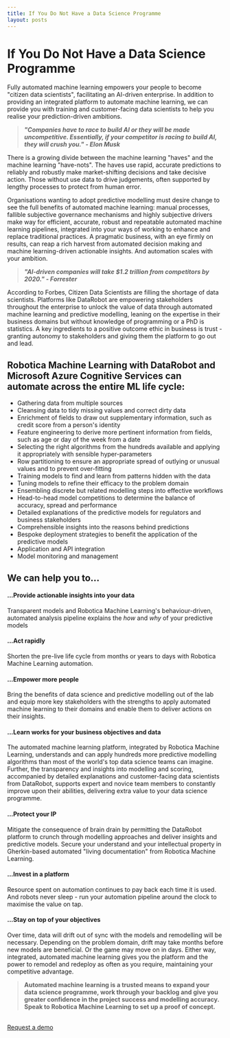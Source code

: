 ```yaml
---
title: If You Do Not Have a Data Science Programme
layout: posts
---
```


# If You Do Not Have a Data Science Programme


Fully automated machine learning empowers your people to become "citizen data scientists", facilitating an AI-driven enterprise.  In addition to providing an integrated platform to automate machine learning, we can provide you with training and customer-facing data scientists to help you realise your prediction-driven ambitions.

>**_"Companies have to race to build AI or they will be made uncompetitive. Essentially, if your competitor is racing to build AI, they will crush you." - Elon Musk_**

There is a growing divide between the machine learning "haves" and the machine learning "have-nots".  The haves use rapid, accurate predictions to reliably and robustly make market-shifting decisions and take decisive action.  Those without use data to drive judgements, often supported by lengthy processes to protect from human error.


Organisations wanting to adopt predictive modelling must desire change to see the full benefits of automated machine learning: manual processes, fallible subjective governance mechanisms and highly subjective drivers make way for efficient, accurate, robust and repeatable automated machine learning pipelines, integrated into your ways of working to enhance and replace traditional practices.
A pragmatic business, with an eye firmly on results, can reap a rich harvest from automated decision making and machine learning-driven actionable insights.  And automation scales with your ambition.


>**_"AI-driven companies will take $1.2 trillion from competitors by 2020." - Forrester_**


According to Forbes, Citizen Data Scientists are filling the shortage of data scientists.  Platforms like DataRobot are empowering stakeholders throughout the enterprise to unlock the value of data through automated machine learning and predictive modelling, leaning on the expertise in their business domains but without knowledge of programming or a PhD is statistics.  A key ingredients to a positive outcome ethic in business is trust - granting autonomy to stakeholders and giving them the platform to go out and lead.

## Robotica Machine Learning with DataRobot and Microsoft Azure Cognitive Services can automate across the entire ML life cycle:
+ Gathering data from multiple sources
+ Cleansing data to tidy missing values and correct dirty data
+ Enrichment of fields to draw out supplementary information, such as credit score from a person's identity
+ Feature engineering to derive more pertinent information from fields, such as age or day of the week from a date
+ Selecting the right algorithms from the hundreds available and applying it appropriately with sensible hyper-parameters
+ Row partitioning to ensure an appropriate spread of outlying or unusual values and to prevent over-fitting
+ Training models to find and learn from patterns hidden with the data
+ Tuning models to refine their efficacy to the problem domain
+ Ensembling discrete but related modelling steps into effective workflows
+ Head-to-head model competitions to determine the balance of accuracy, spread and performance
+ Detailed explanations of the predictive models for regulators and business stakeholders
+ Comprehensible insights into the reasons behind predictions
+ Bespoke deployment strategies to benefit the application of the predictive models
+ Application and API integration
+ Model monitoring and management


## We can help you to...

#### ...Provide actionable insights into your data
Transparent models and Robotica Machine Learning's behaviour-driven, automated analysis pipeline explains the _how_ and _why_ of your predictive models

#### ...Act rapidly
Shorten the pre-live life cycle from months or years to days with Robotica Machine Learning automation.

#### ...Empower more people
Bring the benefits of data science and predictive modelling out of the lab and equip more key stakeholders with the strengths to apply automated machine learning to their domains and enable them to deliver actions on their insights.

#### ...Learn works for your business objectives and data
The automated machine learning platform, integrated by Robotica Machine Learning, understands and can apply hundreds more predictive modelling algorithms than most of the world's top data science teams can imagine.  Further, the transparency and insights into modelling and scoring, accompanied by detailed explanations and customer-facing data scientists from DataRobot, supports expert and novice team members to constantly improve upon their abilities, delivering extra value to your data science programme.

#### ...Protect your IP
Mitigate the consequence of brain drain by permitting the DataRobot platform to crunch through modelling approaches and deliver insights and predictive models.  Secure your understand and your intellectual property in Gherkin-based automated "living documentation" from Robotica Machine Learning.

#### ...Invest in a platform
Resource spent on automation continues to pay back each time it is used. And robots never sleep - run your automation pipeline around the clock to maximise the value on tap.

#### ...Stay on top of your objectives
Over time, data will drift out of sync with the models and remodelling will be necessary.  Depending on the problem domain, drift may take months before new models are beneficial.  Or the game may move on in days.  Either way, integrated, automated machine learning gives you the platform and the power to remodel and redeploy as often as you require, maintaining your competitive advantage.


>**Automated machine learning is a trusted means to expand your data science programme, work through your backlog and give you greater confidence in the project success and modelling accuracy.  Speak to Robotica Machine Learning to set up a proof of concept.**
<br />
<a href = '/contact' class = 'button'>Request a demo</a>
<br />
